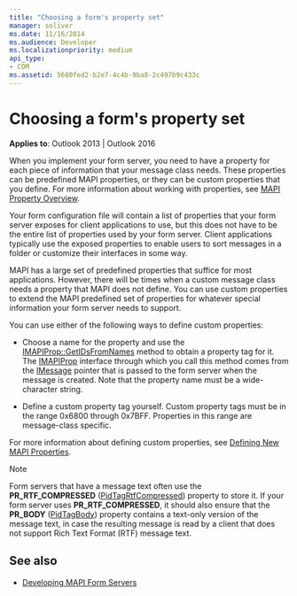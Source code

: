 ```yaml
---
title: "Choosing a form's property set"
manager: soliver
ms.date: 11/16/2014
ms.audience: Developer
ms.localizationpriority: medium
api_type:
- COM
ms.assetid: 5680fed2-b2e7-4c4b-9ba8-2c497b9c433c
---
```


# Choosing a form's property set

**Applies to**: Outlook 2013 | Outlook 2016 
  
When you implement your form server, you need to have a property for each piece of information that your message class needs. These properties can be predefined MAPI properties, or they can be custom properties that you define. For more information about working with properties, see [MAPI Property Overview](mapi-property-overview.md).
  
Your form configuration file will contain a list of properties that your form server exposes for client applications to use, but this does not have to be the entire list of properties used by your form server. Client applications typically use the exposed properties to enable users to sort messages in a folder or customize their interfaces in some way.
  
MAPI has a large set of predefined properties that suffice for most applications. However, there will be times when a custom message class needs a property that MAPI does not define. You can use custom properties to extend the MAPI predefined set of properties for whatever special information your form server needs to support.
  
You can use either of the following ways to define custom properties:
  
- Choose a name for the property and use the [IMAPIProp::GetIDsFromNames](imapiprop-getidsfromnames.md) method to obtain a property tag for it. The [IMAPIProp](imapipropiunknown.md) interface through which you call this method comes from the [IMessage](imessageimapiprop.md) pointer that is passed to the form server when the message is created. Note that the property name must be a wide-character string. 
    
- Define a custom property tag yourself. Custom property tags must be in the range 0x6800 through 0x7BFF. Properties in this range are message-class specific.
    
For more information about defining custom properties, see [Defining New MAPI Properties](defining-new-mapi-properties.md).
  
> [!NOTE]
> Form servers that have a message text often use the **PR_RTF_COMPRESSED** ([PidTagRtfCompressed](pidtagrtfcompressed-canonical-property.md)) property to store it. If your form server uses **PR_RTF_COMPRESSED**, it should also ensure that the **PR_BODY** ([PidTagBody](pidtagbody-canonical-property.md)) property contains a text-only version of the message text, in case the resulting message is read by a client that does not support Rich Text Format (RTF) message text. 
  
## See also

- [Developing MAPI Form Servers](developing-mapi-form-servers.md)

